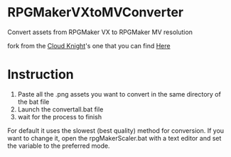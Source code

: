 # RPGMakerVXtoMVConverter
Convert assets from RPGMaker VX to  RPGMaker MV resolution

fork from the [Cloud Knight](https://rpgmakermv.co/members/cloud-knight.93/)'s one that you can find [Here](https://rpgmakermv.co/threads/the-best-re-sizer-possible-mostly-for-vx-ace-to-mv-with-tut.337/)

# Instruction
1. Paste all the .png assets you want to convert in the same directory of the bat file
2. Launch the convertall.bat file
3. wait for the process to finish

For default it uses the slowest (best quality) method for conversion. If you want to change it, open the rpgMakerScaler.bat with a text editor and set the variable to the preferred mode.
